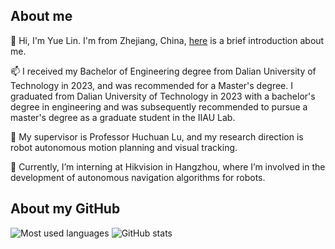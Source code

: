 ## About me

👋 Hi, I'm Yue Lin. I'm from Zhejiang, China, [here](https://yue-0.github.io) is a brief introduction about me.

📫 I received my Bachelor of Engineering degree from Dalian University of Technology in 2023, and was recommended for a Master's degree. I graduated from Dalian University of Technology in 2023 with a bachelor's degree in engineering and was subsequently recommended to pursue a master's degree as a graduate student in the IIAU Lab. 

🌱 My supervisor is Professor Huchuan Lu, and my research direction is robot autonomous motion planning and visual tracking.

🔭 Currently, I’m interning at Hikvision in Hangzhou, where I’m involved in the development of autonomous navigation algorithms for robots.

## About my GitHub

![Most used languages](https://github-readme-stats.vercel.app/api/top-langs?username=Yue-0&exclude_repo=RMUA&card_width=350&layout=compact&langs_count=8&theme=transparent) ![GitHub stats](https://github-readme-stats.vercel.app/api?username=Yue-0&theme=transparent&hide_rank=false&rank_icon=github&include_all_commits=true&line_height=36&custom_title=My%20GitHub%20Stats&hide=contribs,prs)


<!--
**Yue-0/Yue-0** is a ✨ _special_ ✨ repository because its `README.md` (this file) appears on your GitHub profile.

Here are some ideas to get you started:

- 🔭 I’m currently working on ...
- 🌱 I’m currently learning ...
- 👯 I’m looking to collaborate on ...
- 🤔 I’m looking for help with ...
- 💬 Ask me about ...
- 📫 How to reach me: ...
- 😄 Pronouns: ...
- ⚡ Fun fact: ...
-->
